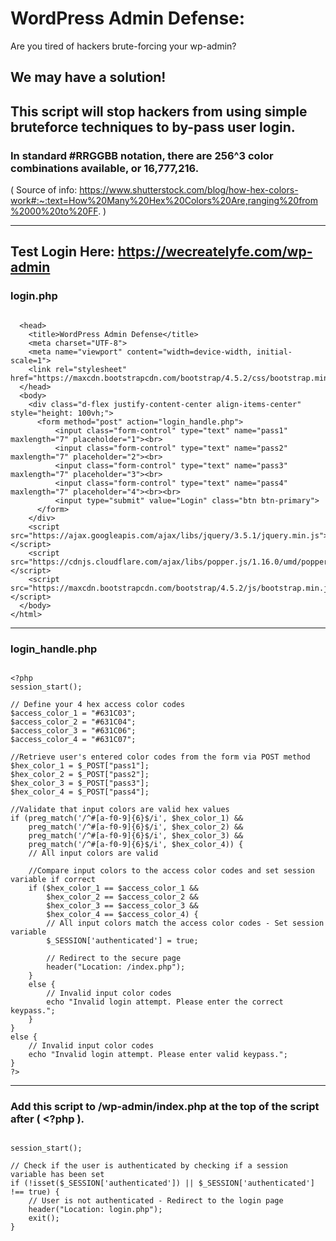 # WordPress Admin Defense:
Are you tired of hackers brute-forcing your wp-admin? 

## We may have a solution!

## This script will stop hackers from using simple bruteforce techniques to by-pass user login.

### In standard #RRGGBB notation, there are 256^3 color combinations available, or 16,777,216. 
( Source of info: https://www.shutterstock.com/blog/how-hex-colors-work#:~:text=How%20Many%20Hex%20Colors%20Are,ranging%20from%2000%20to%20FF. )

---
Test Login Here: https://wecreatelyfe.com/wp-admin
---

### login.php

```

  <head>
    <title>WordPress Admin Defense</title>
    <meta charset="UTF-8">
    <meta name="viewport" content="width=device-width, initial-scale=1">
    <link rel="stylesheet" href="https://maxcdn.bootstrapcdn.com/bootstrap/4.5.2/css/bootstrap.min.css">
  </head>
  <body>
    <div class="d-flex justify-content-center align-items-center" style="height: 100vh;">
      <form method="post" action="login_handle.php">
          <input class="form-control" type="text" name="pass1" maxlength="7" placeholder="1"><br>
          <input class="form-control" type="text" name="pass2" maxlength="7" placeholder="2"><br>
          <input class="form-control" type="text" name="pass3" maxlength="7" placeholder="3"><br>
          <input class="form-control" type="text" name="pass4" maxlength="7" placeholder="4"><br><br>
          <input type="submit" value="Login" class="btn btn-primary">
      </form> 
    </div>
    <script src="https://ajax.googleapis.com/ajax/libs/jquery/3.5.1/jquery.min.js"></script>
    <script src="https://cdnjs.cloudflare.com/ajax/libs/popper.js/1.16.0/umd/popper.min.js"></script>
    <script src="https://maxcdn.bootstrapcdn.com/bootstrap/4.5.2/js/bootstrap.min.js"></script>
  </body>
</html>

```

---

### login_handle.php

```

<?php
session_start();

// Define your 4 hex access color codes
$access_color_1 = "#631C03";
$access_color_2 = "#631C04";
$access_color_3 = "#631C06";
$access_color_4 = "#631C07";

//Retrieve user's entered color codes from the form via POST method
$hex_color_1 = $_POST["pass1"];
$hex_color_2 = $_POST["pass2"];
$hex_color_3 = $_POST["pass3"];
$hex_color_4 = $_POST["pass4"];

//Validate that input colors are valid hex values
if (preg_match('/^#[a-f0-9]{6}$/i', $hex_color_1) &&
    preg_match('/^#[a-f0-9]{6}$/i', $hex_color_2) &&
    preg_match('/^#[a-f0-9]{6}$/i', $hex_color_3) &&
    preg_match('/^#[a-f0-9]{6}$/i', $hex_color_4)) {
    // All input colors are valid

    //Compare input colors to the access color codes and set session variable if correct
    if ($hex_color_1 == $access_color_1 && 
        $hex_color_2 == $access_color_2 && 
        $hex_color_3 == $access_color_3 &&
        $hex_color_4 == $access_color_4) {
        // All input colors match the access color codes - Set session variable
        $_SESSION['authenticated'] = true;

        // Redirect to the secure page
        header("Location: /index.php");
    }
    else {
        // Invalid input color codes
        echo "Invalid login attempt. Please enter the correct keypass.";
    }
}
else {
    // Invalid input color codes
    echo "Invalid login attempt. Please enter valid keypass.";
}
?>

```

---

### Add this script to /wp-admin/index.php at the top of the script after ( <?php ).

```

session_start();

// Check if the user is authenticated by checking if a session variable has been set
if (!isset($_SESSION['authenticated']) || $_SESSION['authenticated'] !== true) {
    // User is not authenticated - Redirect to the login page
    header("Location: login.php");
    exit();
}

```
